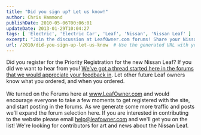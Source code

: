 ```yaml
---
title: "Did you sign up? Let us know!"
author: Chris Hammond
publishDate: 2010-05-06T00:06:01
updateDate: 2013-01-29T10:04:27
tags: [ 'Electric', 'Electric Car', 'Leaf', 'Nissan', 'Nissan Leaf' ]
excerpt: "Join the discussion at LeafOwner.com forums! Share your Nissan Leaf registration experience and insights with fellow owners-to-be. Get involved today!"
url: /2010/did-you-sign-up-let-us-know  # Use the generated URL with year
---
```

Did you register for the Priority Registration for the new Nissan Leaf? If you did we want to hear from you!&nbsp;<a href="https://www.leafowner.com/Forums/tabid/62/forumid/1/threadid/4/scope/posts/Default.aspx">We've got a thread started here in the forums that we would appreciate your feedback in</a>. Let other future Leaf owners know what you ordered, and when you ordered.<br /> <br /> We turned on the Forums here at www.LeafOwner.com and would encourage everyone to take a few moments to get registered with the site, and start posting in the forums. As we generate some more traffic and posts we'll expand the forum selection here. If you are interested in contributing to the website please email help@leafowner.com and we'll get you on the list! We're looking for contributors for art and news about the Nissan Leaf.


